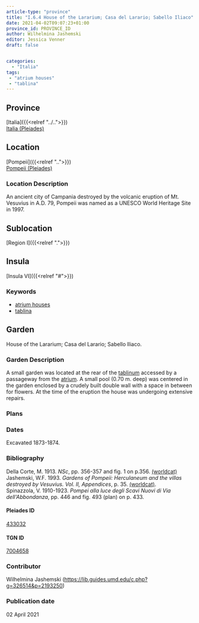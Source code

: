 ```yaml
---
article-type: "province"
title: "I.6.4 House of the Lararium; Casa del Larario; Sabello Iliaco"
date: 2021-04-02T09:07:23+01:00
province_id: PROVINCE_ID
author: Wilhelmina Jashemski
editor: Jessica Venner
draft: false


categories:
  - "Italia"
tags:
 - "atrium houses"
 - "tablina"
---
```


## Province
[Italia]({{<relref "../..">}}) \
[Italia (Pleiades)](https://pleiades.stoa.org/places/1052)

## Location
[Pompeii]({{<relref "..">}}) \
[Pompeii (Pleiades)](https://pleiades.stoa.org/places/433032)


### Location Description
An ancient city of Campania destroyed by the volcanic eruption of Mt. Vesuvius in A.D. 79, Pompeii was named as a UNESCO World Heritage Site in 1997.

## Sublocation
[Region I]({{<relref ".">}})
## Insula
[Insula VI]({{<relref "#">}})

### Keywords
- [atrium houses](http://vocab.getty.edu/page/aat/300005451)
- [tablina](http://vocab.getty.edu/page/aat/300004180)

## Garden
House of the Lararium; Casa del Larario; Sabello Iliaco.

### Garden Description

A small garden was located at the rear of the [tablinum](http://vocab.getty.edu/page/aat/300004180) accessed by a passageway from the [atrium](http://vocab.getty.edu/page/aat/300005451). A small pool (0.70 m. deep) was centered in the garden enclosed by a crudely built double wall with a space in between for flowers. At the time of the eruption the house was undergoing extensive repairs.

<!--### Maps-->

<!--
OLD WAY (DO NOT USE)
![alt_text](../../images/image_name.ext)
*CAPTION*

NEW WAY ↓↓↓↓
{{< figure src="../../images/image_name.ext" alt="ALT_TEXT" title="CAPTION" >}}
-->

### Plans

<!--
{{< figure src="../../../images/Fig_1_Region_I.tif" alt="Fig. 1: Plan of Pompeii with Region I highlighted, plan in Jashemski, Gardens, p.21." title="Fig. 1: Plan of Pompeii with Region I highlighted, plan in Jashemski, Gardens, p.21 (Rights Statement)." >}}

{{< figure src="../../images/Region_I_insula_vi.tif" alt="Fig. 2: Plan of Region I, insula vi, plan in Jashemski, *Gardens*, plan 9, p. 34; *NSc* (1929), pl 18; Spinnazola, *Scavi nuovi*, vol. 1, after p. 679; Ibid., vol. 2, after p. 1027." title="Fig. 2: Plan of Region I, insula vi, plan in Jashemski, *Gardens*, plan 9, p. 34; *NSc* (1929), pl 18; Spinnazola, *Scavi nuovi*, vol. 1, after p. 679; Ibid., vol. 2, after p. 1027 (Rights Statement)." >}}

### Images-->


### Dates
Excavated 1873-1874.

### Bibliography

Della Corte, M. 1913. *NSc*, pp. 356-357 and fig. 1 on p.356. [(worldcat)](http://www.worldcat.org/oclc/859831184)
Jashemski, W.F. 1993. *Gardens of Pompeii: Herculaneum and the villas destroyed by Vesuvius. Vol. II, Appendices*, p. 35. [(worldcat)](http://www.worldcat.org/oclc/921816405).    
Spinazzola, V. 1910-1923. *Pompei alla luce degli Scavi Nuovi di Via dell'Abbondanza*, pp. 446 and fig. 493 (plan) on p. 433.  


<!--#### Periodo ID-->

<!-- [PERIODO_ID](https://pleiades.stoa.org/places/PLEIADES_ID) -->

#### Pleiades ID

[433032](https://pleiades.stoa.org/places/433032)

#### TGN ID

[7004658](http://vocab.getty.edu/page/tgn/7004658)

### Contributor

Wilhelmina Jashemski (https://lib.guides.umd.edu/c.php?g=326514&p=2193250)

### Publication date

02 April 2021

<!--### Related articles-->

<!-- Links to other related articles. Leave blank for now -->